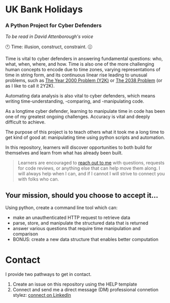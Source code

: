 # UK Bank Holidays
### A Python Project for Cyber Defenders

_To be read in David Attenborough's voice_

:clock12: Time: illusion, construct, constraint. :clock1230:

Time is vital to cyber defenders in answering fundamental questions: who, what, when, where, and how. Time is also one of the more challenging human concepts to encode due to time zones, varying representations of time in string form, and its continuous linear rise leading to unusual problems, such as [The Year 2000 Problem (Y2K)](https://en.wikipedia.org/wiki/Year_2000_problem) or [The 2038 Problem](https://en.wikipedia.org/wiki/Year_2038_problem) (or as I like to call it 2Y2K).

Automating data analysis is also vital to cyber defenders, which means writing time-understanding, -comparing, and -manipulating code.

As a longtime cyber defender, learning to manipulate time in code has been one of my greatest ongoing challenges. Accuracy is vital and deeply difficult to achieve.

The purpose of this project is to teach others what it took me a long time to get kind of good at: manipulating time using python scripts and automation. 

In this repository, learners will discover opportunities to both build for themselves and learn from what has already been built. 

> Learners are encouraged to [reach out to me](CODEOWNERS) with questions, requests for code reviews, or anything else that can help move them along. I will always help when I can, and if I cannot I will strive to connect you with folks who can.

## Your mission, should you choose to accept it...

Using python, create a command line tool which can:
* make an unauthenticated HTTP request to retrieve data
* parse, store, and manipulate the structured data that is returned
* answer various questions that require time manipulation and comparison
* BONUS: create a new data structure that enables better computation

# Contact

I provide two pathways to get in contact. 

1. Create an issue on this repository using the HELP template
2. Connect and send me a direct message (DM) professional connetion stylez: [connect on LinkedIn](https://linkedin.com/in/laurafarvour)